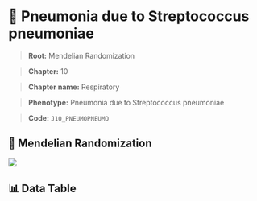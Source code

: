 # 🧪 Pneumonia due to Streptococcus pneumoniae

> **Root:** Mendelian Randomization

> **Chapter:** 10  

> **Chapter name:** Respiratory

> **Phenotype:** Pneumonia due to Streptococcus pneumoniae  

> **Code:** `J10_PNEUMOPNEUMO`

## 🧬 Mendelian Randomization  

<img src="/MR/Figures/Forward/J10_PNEUMOPNEUMO.png"/>

## 📊 Data Table

<CsvTableMRF src="/MR_Data/Forward/J10_PNEUMOPNEUMO.csv"/>
